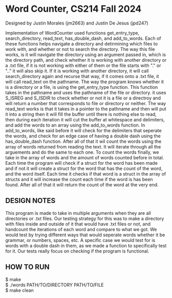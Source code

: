 # Word Counter, CS214 Fall 2024
Designed by Justin Morales (jm2663) and Justin De Jesus (jpd247)

Implementation of WordCounter used functions get_entry_type, search_directory, read_text, has_double_dash, and add_to_words. Each of these functions helps navigate a directory and detirmining which files to work with, and whether or not to search the directory. The way this file works, is it will navigate the directory using an argument passed in, which is the directory path, and check whether it is working with another directory or a .txt file, if it is not working with either of them or the file starts with "." or ".." it will also skip it. If it is working with another directory, it will call search_directory again and recurse that way, if it comes onto a .txt file, it will call read_text on the pathname. The way the program knows whether it is a directory or a file, is using the get_entry_type function. This function takes in the pathname and uses the pathname of the file or directory. it uses S_ISREG and S_ISDIR to check whether or not it is a file or a directroy and will return a number that corresponds to file or directory or neither. The way read_text works is that it takes in a pointer to the pathname and then will put it into a string then it will fill the buffer until there is nothing else to read, then during each iteration it will cut the buffer at whitespace and delimiters, and add the words to an array using the add_to_words function. In add_to_words, like said before it will check for the delimiters that seperate the words, and check for an edge case of having a double dash using the has_double_dash function. After all of that it wil count the words using the array of words returned from reading the text. It will iterate through all the arguements and do the same to each one. To count the words finally, we take in the array of words and the amount of words counted before in total. Each time the program will check if a struct for the word has been made and if not it will create a struct for the word that has the count of the word, and the word itself. Each time it checks if that word is a struct in the array of structs and it will increase the count each time if the word is has been found. After all of that it will return the count of the word at the very end. 

## DESIGN NOTES
This program is made to take in multiple arguments when they are all directories or .txt files. 
Our testing strategy for this was to make a directory with files inside and outside of it that would have .txt files or not, and handcount the iterations of each word and compare to what we got. We would test by trying different ways that would seperate words whether it be grammar, or numbers, spaces, etc. A specific case we would test for is words with a double dash in them, as we made a function to specifically test for it. Our tests really focus on checking if the program is functional. 

## HOW TO RUN
\$ make\
\$ ./words PATH/TO/DIRECTORY PATH/TO/FILE\
\$ make clean
